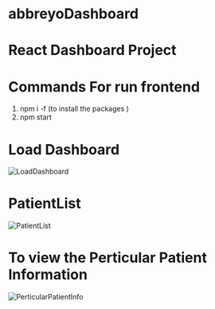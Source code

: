 # abbreyoDashboard

# React Dashboard Project 

# Commands For run frontend

  1. npm  i  -f (to install the packages )
  2. npm start

# Load Dashboard 

![LoadDashboard](./React_Dashboard_Project/src/assets/images/Dashboard.png) 

# PatientList

![PatientList](./React_Dashboard_Project/src/assets/images/PatientList.png  )

# To view the Perticular Patient Information

![PerticularPatientInfo](./React_Dashboard_Project/src/assets/images/PatientList%20With%20PopUP.png  )